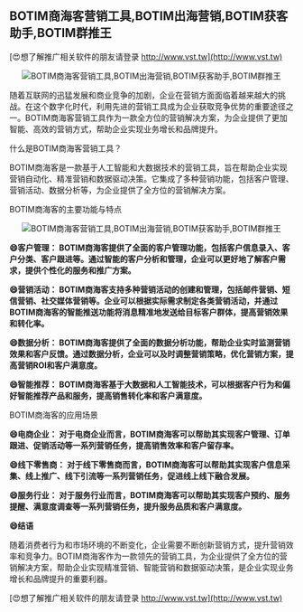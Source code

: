 ## **BOTIM商海客营销工具,BOTIM出海营销,BOTIM获客助手,BOTIM群推王**

[😍想了解推广相关软件的朋友请登录 http://www.vst.tw](http://www.vst.tw)

 <center><img src="https://vst.tw/MP4/tuiguang/png/1.png" alt="BOTIM商海客营销工具,BOTIM出海营销,BOTIM获客助手,BOTIM群推王"></center>

随着互联网的迅猛发展和商业竞争的加剧，企业在营销方面面临着越来越大的挑战。在这个数字化时代，利用先进的营销工具成为企业获取竞争优势的重要途径之一。BOTIM商海客营销工具作为一款全方位的营销解决方案，为企业提供了更加智能、高效的营销方式，帮助企业实现业务增长和品牌提升。

什么是BOTIM商海客营销工具？

BOTIM商海客是一款基于人工智能和大数据技术的营销工具，旨在帮助企业实现营销自动化、精准营销和数据驱动决策。它集成了多种营销功能，包括客户管理、营销活动、数据分析等，为企业提供了全方位的营销解决方案。

BOTIM商海客的主要功能与特点

 <center><img src="https://vst.tw/MP4/tuiguang/png/4.png" alt="BOTIM商海客营销工具,BOTIM出海营销,BOTIM获客助手,BOTIM群推王"></center>

**😄客户管理： BOTIM商海客提供了全面的客户管理功能，包括客户信息录入、客户分类、客户跟进等。通过智能的客户分析和管理，企业可以更好地了解客户需求，提供个性化的服务和推广方案。**

**😄营销活动： BOTIM商海客支持多种营销活动的创建和管理，包括邮件营销、短信营销、社交媒体营销等。企业可以根据实际需求制定各类营销活动，并通过BOTIM商海客的智能推送功能将消息精准地发送给目标客户群体，提高营销效果和转化率。**

**😄数据分析： BOTIM商海客提供了全面的数据分析功能，帮助企业实时监测营销效果和客户反馈。通过数据分析，企业可以及时调整营销策略，优化营销方案，提高营销ROI和客户满意度。**

**😄智能推荐： BOTIM商海客基于大数据和人工智能技术，可以根据客户行为和偏好智能推荐产品和服务，提高销售转化率和客户满意度。**

BOTIM商海客的应用场景

**😄电商企业： 对于电商企业而言，BOTIM商海客可以帮助其实现客户管理、订单跟进、促销活动等一系列营销任务，提高销售效率和客户留存率。**

**😄线下零售商： 对于线下零售商而言，BOTIM商海客可以帮助其实现客户信息采集、线上推广、线下引流等一系列营销任务，促进线上线下融合发展。**

**😄服务行业： 对于服务行业而言，BOTIM商海客可以帮助其实现客户预约、服务提醒、满意度调查等一系列营销任务，提升服务品质和客户满意度。**

**😄结语**

随着消费者行为和市场环境的不断变化，企业需要不断创新营销方式，提升营销效率和竞争力。BOTIM商海客作为一款领先的营销工具，为企业提供了全方位的营销解决方案，帮助企业实现精准营销、智能营销和数据驱动决策，是企业实现业务增长和品牌提升的重要利器。

[😍想了解推广相关软件的朋友请登录 http://www.vst.tw](http://www.vst.tw)



